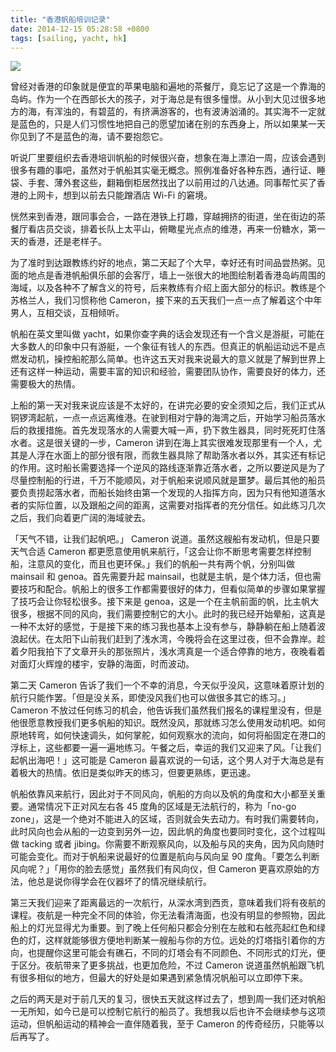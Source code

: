 ```yaml
---
title: "香港帆船培训记录"
date: 2014-12-15 05:28:58 +0800
tags: [sailing, yacht, hk]
---
```


![](https://farm4.staticflickr.com/3947/14961313994_9fea8b7503_z.jpg)

曾经对香港的印象就是便宜的苹果电脑和遍地的茶餐厅，竟忘记了这是一个靠海的岛屿。作为一个在西部长大的孩子，对于海总是有很多憧憬。从小到大见过很多地方的海，有浑浊的，有碧蓝的，有挤满游客的，也有波涛汹涌的。其实海不一定就是蓝色的，只是人们习惯性地把自己的愿望加诸在别的东西身上，所以如果某一天你见到了不是蓝色的海，请不要抱怨它。

<!--truncate-->

听说厂里要组织去香港培训帆船的时候很兴奋，想象在海上漂泊一周，应该会遇到很多有趣的事吧，虽然对于帆船其实毫无概念。照例准备好各种东西，通行证、睡袋、手套、薄外套这些，翻箱倒柜居然找出了以前用过的八达通。同事帮忙买了香港的上网卡，想到以前去只能蹭酒店 Wi-Fi 的窘境。

恍然来到香港，跟同事会合，一路在港铁上打趣，穿越拥挤的街道，坐在街边的茶餐厅看店员交谈，排着长队上太平山，俯瞰星光点点的维港，再来一份糖水，第一天的香港，还是老样子。

为了准时到达跟教练约好的地点，第二天起了个大早，幸好还有时间品尝热粥。见面的地点是香港帆船俱乐部的会客厅，墙上一张很大的地图绘制着香港岛屿周围的海域，以及各种不了解含义的符号，后来教练有介绍上面大部分的标识。教练是个苏格兰人，我们习惯称他 Cameron，接下来的五天我们一点一点了解着这个中年男人，互相交谈，互相倾听。

帆船在英文里叫做 yacht，如果你查字典的话会发现还有一个含义是游艇，可能在大多数人的印象中只有游艇，一个象征有钱人的东西。但真正的帆船运动远不是点燃发动机，操控船舵那么简单。也许这五天对我来说最大的意义就是了解到世界上还有这样一种运动，需要丰富的知识和经验，需要团队协作，需要良好的体力，还需要极大的热情。

上船的第一天对我来说应该是不太好的，在讲完必要的安全须知之后，我们正式从铜锣湾起航，一点一点远离维港。在驶到相对宁静的海湾之后，开始学习船员落水后的救援措施。首先发现落水的人需要大喊一声，扔下救生器具，同时死死盯住落水者。这是很关键的一步，Cameron 讲到在海上其实很难发现那里有一个人，尤其是人浮在水面上的部分很有限，而救生器具除了帮助落水者以外，其实还有标记的作用。这时船长需要选择一个逆风的路线逐渐靠近落水者，之所以要逆风是为了尽量控制船的行进，千万不能顺风，对于帆船来说顺风就是噩梦。最后其他的船员要负责捞起落水者，而船长始终由第一个发现的人指挥方向，因为只有他知道落水者的实际位置，以及跟船之间的距离，这需要对指挥者的充分信任。如此练习几次之后，我们向着更广阔的海域驶去。

「天气不错，让我们起帆吧。」 Cameron 说道。虽然这艘船有发动机，但是只要天气合适 Cameron 都更愿意使用帆来航行，「这会让你不断思考需要怎样控制船，注意风的变化，而且也更环保。」我们的帆船一共有两个帆，分别叫做 mainsail 和 genoa。首先需要升起 mainsail，也就是主帆，是个体力活，但也需要技巧和配合。帆船上的很多工作都需要很好的体力，但看似简单的步骤如果掌握了技巧会让你轻松很多。接下来是 genoa，这是一个在主帆前面的帆，比主帆大很多，根据不同的风向，我们需要控制它的大小。此时的我已经开始晕船，这真是一种不太好的感觉，于是接下来的练习我也基本上没有参与，静静躺在船上随着波浪起伏。在太阳下山前我们赶到了浅水湾，今晚将会在这里过夜，但不会靠岸。趁着夕阳我拍下了文章开头的那张照片，浅水湾真是一个适合停靠的地方，夜晚看着对面灯火辉煌的楼宇，安静的海面，时而波动。

第二天 Cameron 告诉了我们一个不幸的消息，今天似乎没风，这意味着原计划的航行只能作罢。「但是没关系，即使没风我们也可以做很多其它的练习。」Cameron 不放过任何练习的机会，他告诉我们虽然我们报名的课程里没有，但是他很愿意教授我们更多帆船的知识。既然没风，那就练习怎么使用发动机吧。如何原地转弯，如何快速调头，如何掌舵，如何观察水的流向，如何将船固定在港口的浮标上，这些都要一遍一遍地练习。午餐之后，幸运的我们又迎来了风。「让我们起帆出海吧！」这可能是 Cameron 最喜欢说的一句话，这个男人对于大海总是有着极大的热情。依旧是类似昨天的练习，但要更熟练，更迅速。

帆船依靠风来航行，因此对于不同风向，帆船的方向以及帆的角度和大小都至关重要。通常情况下正对风左右各 45 度角的区域是无法航行的，称为「no-go zone」，这是一个绝对不能进入的区域，否则就会失去动力。有时我们需要转向，此时风向也会从船的一边变到另外一边，因此帆的角度也要同时变化，这个过程叫做 tacking 或者 jibing。你需要不断观察风向，以及船与风的夹角，因为风向随时可能会变化。而对于帆船来说最好的位置是航向与风向呈 90 度角。「要怎么判断风向呢？」「用你的脸去感觉」虽然我们有风向仪，但 Cameron 更喜欢原始的方法，他总是说你得学会在仪器坏了的情况继续航行。

第三天我们迎来了距离最远的一次航行，从深水湾到西贡，意味着我们将有夜航的课程。夜航是一种完全不同的体验，你无法看清海面，也没有明显的参照物，因此船上的灯光显得尤为重要。到了晚上任何船只都会分别在左舷和右舷亮起红色和绿色的灯，这样就能够很方便地判断某一艘船与你的方位。远处的灯塔指引着你的方向，也提醒你这里可能会有礁石，不同的灯塔会有不同颜色、不同形式的灯光，便于区分。夜航带来了更多挑战，也更加危险，不过 Cameron 说道虽然帆船跟飞机有很多相似的地方，但最大的好处是如果遇到紧急情况帆船可以立即停下来。

之后的两天是对于前几天的复习，很快五天就这样过去了，想到周一我们还对帆船一无所知，如今已是可以控制它航行的船员了。我想我以后也许不会继续参与这项运动，但帆船运动的精神会一直伴随着我，至于 Cameron 的传奇经历，只能等以后再写了。
